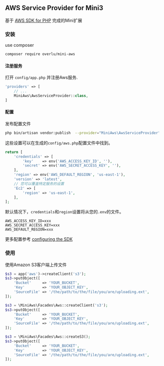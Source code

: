 ## AWS Service Provider for Mini3

基于 [AWS SDK for PHP](https://github.com/aws/aws-sdk-php) 完成的Mini扩展

### 安装

use composer

```sh
composer require overlu/mini-aws
```

#### 注册服务

打开 `config/app.php` 并注册Aws服务.

```php
'providers' => [
    // ...
    MiniAws\AwsServiceProvider::class,
]
```

#### 配置

发布配置文件

```sh
php bin/artisan vendor:publish  --provider="MiniAws\AwsServiceProvider"
```

这些设置可以在生成的`config/aws.php`配置文件中找到。

```php
return [
    'credentials' => [
        'key'    => env('AWS_ACCESS_KEY_ID', ''),
        'secret' => env('AWS_SECRET_ACCESS_KEY', ''),
    ],
    'region' => env('AWS_DEFAULT_REGION', 'us-east-1'),
    'version' => 'latest',
    // 您可以覆盖特定服务的设置
    'Ec2' => [
        'region' => 'us-east-1',
    ],
];
```

默认情况下，`credentials`和`region`设置将从您的`.env`的文件。

```
AWS_ACCESS_KEY_ID=xxx
AWS_SECRET_ACCESS_KEY=xxx
AWS_DEFAULT_REGION=xxx
```

更多配置参考 [configuring the SDK](http://docs.aws.amazon.com/aws-sdk-php/v3/guide/guide/configuration.html)

### 使用

使用Amazon S3客户端上传文件

```php
$s3 = app('aws')->createClient('s3');
$s3->putObject([
    'Bucket'     => 'YOUR_BUCKET',
    'Key'        => 'YOUR_OBJECT_KEY',
    'SourceFile' => '/the/path/to/the/file/you/are/uploading.ext',
]);
```

```php
$s3 = \MiniAws\Facades\Aws::createClient('s3');
$s3->putObject([
    'Bucket'     => 'YOUR_BUCKET',
    'Key'        => 'YOUR_OBJECT_KEY',
    'SourceFile' => '/the/path/to/the/file/you/are/uploading.ext',
]);
```

```php
$s3 = \MiniAws\Facades\Aws::createS3();
$s3->putObject([
    'Bucket'     => 'YOUR_BUCKET',
    'Key'        => 'YOUR_OBJECT_KEY',
    'SourceFile' => '/the/path/to/the/file/you/are/uploading.ext',
]);
```